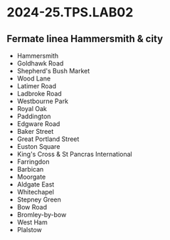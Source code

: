 # 2024-25.TPS.LAB02
## Fermate linea Hammersmith & city

- Hammersmith
- Goldhawk Road
- Shepherd's Bush Market
- Wood Lane
- Latimer Road
- Ladbroke Road
- Westbourne Park
- Royal Oak
- Paddington
- Edgware Road
- Baker Street
- Great Portland Street
- Euston Square
- King's Cross & St Pancras International
- Farringdon
- Barbican
- Moorgate
- Aldgate East
- Whitechapel
- Stepney Green
- Bow Road
- Bromley-by-bow
- West Ham
- Plalstow